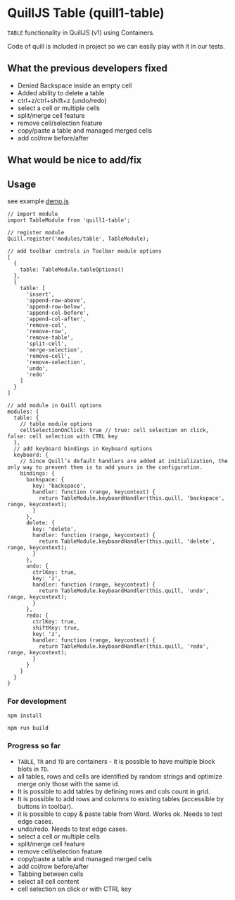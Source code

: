 # QuillJS Table (quill1-table)

`TABLE` functionality in QuillJS (v1) using Containers.

Code of quill is included in project so we can easily play with it in our tests.

## What the previous developers fixed

* Denied Backspace inside an empty cell
* Added ability to delete a table
* ctrl+z/ctrl+shift+z (undo/redo)
* select a cell or multiple cells
* split/merge cell feature
* remove cell/selection feature
* copy/paste a table and managed merged cells
* add col/row before/after

## What would be nice to add/fix

## Usage

see example [demo.js](../master/src/demo.js)

```
// import module
import TableModule from 'quill1-table';

// register module
Quill.register('modules/table', TableModule);

// add toolbar controls in Toolbar module options
[
  {
    table: TableModule.tableOptions()
  },
  {
    table: [
      'insert',
      'append-row-above',
      'append-row-below',
      'append-col-before',
      'append-col-after',
      'remove-col',
      'remove-row',
      'remove-table',
      'split-cell',
      'merge-selection',
      'remove-cell',
      'remove-selection',
      'undo',
      'redo'
    ]
  }
]

// add module in Quill options
modules: {
  table: {
    // table module options
    cellSelectionOnClick: true // true: cell selection on click, false: cell selection with CTRL key
  },
  // add keyboard bindings in Keyboard options
  keyboard: {
    // Since Quill’s default handlers are added at initialization, the only way to prevent them is to add yours in the configuration.
    bindings: {
      backspace: {
        key: 'backspace',
        handler: function (range, keycontext) {
          return TableModule.keyboardHandler(this.quill, 'backspace', range, keycontext);
        }
      },
      delete: {
        key: 'delete',
        handler: function (range, keycontext) {
          return TableModule.keyboardHandler(this.quill, 'delete', range, keycontext);
        }
      },
      undo: {
        ctrlKey: true,
        key: 'z',
        handler: function (range, keycontext) {
          return TableModule.keyboardHandler(this.quill, 'undo', range, keycontext);
        }
      },
      redo: {
        ctrlKey: true,
        shiftKey: true,
        key: 'z',
        handler: function (range, keycontext) {
          return TableModule.keyboardHandler(this.quill, 'redo', range, keycontext);
        }
      }
    }
  }
}
```

### For development
```shell script
npm install

npm run build
```

### Progress so far
* `TABLE`, `TR` and `TD` are containers - it is possible to have multiple block blots in `TD`.
* all tables, rows and cells are identified by random strings and optimize merge only those with the same id.
* It is possible to add tables by defining rows and cols count in grid.
* It is possible to add rows and columns to existing tables (accessible by buttons in toolbar).
* it is possible to copy & paste table from Word. Works ok. Needs to test edge cases.
* undo/redo. Needs to test edge cases.
* select a cell or multiple cells
* split/merge cell feature
* remove cell/selection feature
* copy/paste a table and managed merged cells
* add col/row before/after
* Tabbing between cells
* select all cell content
* cell selection on click or with CTRL key